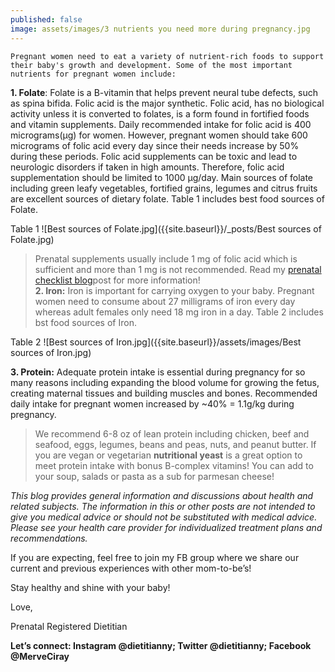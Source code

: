 ```yaml
---
published: false
image: assets/images/3 nutrients you need more during pregnancy.jpg
---
```




	Pregnant women need to eat a variety of nutrient-rich foods to support their baby's growth and development. Some of the most important nutrients for pregnant women include:

**1. Folate**: Folate is a B-vitamin that helps prevent neural tube defects, such as spina bifida. Folic acid is the major synthetic. Folic acid, has no biological activity unless it is converted to folates, is a form found in fortified foods and vitamin supplements.  Daily recommended intake for folic acid is 400 micrograms(µg) for women. However, pregnant women should take 600 micrograms of folic acid every day since their needs increase by 50% during these periods. Folic acid supplements can be toxic and lead to neurologic disorders if taken in high amounts. Therefore, folic acid supplementation should be limited to 1000 µg/day.
Main sources of folate including green leafy vegetables, fortified grains, legumes and citrus fruits are excellent sources of dietary folate. Table 1 includes best food sources of Folate. 

Table 1
![Best sources of Folate.jpg]({{site.baseurl}}/_posts/Best sources of Folate.jpg)


> Prenatal supplements usually include 1 mg of folic acid which is sufficient and more than 1 mg is not recommended. Read my [prenatal checklist blog](https://www.dietitiannewyork.com/prenatal-vitamin-checklist/)post for more information!                                                                                                                                                                                                                                                                                                                           
**2. Iron:** Iron is important for carrying oxygen to your baby. Pregnant women need to consume about 27 milligrams of iron every day whereas adult females only need 18 mg iron in a day. Table 2 includes bst food sources of Iron.

Table 2
![Best sources of Iron.jpg]({{site.baseurl}}/assets/images/Best sources of Iron.jpg)


**3. Protein:** Adequate protein intake is essential during pregnancy for so many reasons including expanding the blood volume for growing the fetus, creating maternal tissues and building muscles and bones. Recommended daily intake for pregnant women increased by ~40% = 1.1g/kg during pregnancy. 


> We recommend 6-8 oz  of lean protein including chicken, beef and seafood, eggs, legumes, beans and peas, nuts, and peanut butter. If you are vegan or vegetarian **nutritional yeast** is a great option to meet protein intake with bonus B-complex vitamins! You can add to your soup, salads or pasta as a sub for parmesan cheese!



_This blog provides general information and discussions about health and related subjects. The information in this or other posts are not intended to give you medical advice or should not be substituted with medical advice. Please see your health care provider for individualized treatment plans and recommendations._


If you are expecting, feel free to join my FB group where we share our current and previous experiences with other mom-to-be’s! 

Stay healthy and shine with your baby!

Love,

Prenatal Registered Dietitian 

**Let’s connect: Instagram @dietitianny; Twitter @dietitianny; Facebook @MerveCiray**

